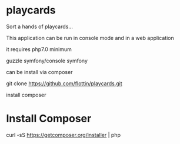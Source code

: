 # playcards

Sort a hands of playcards...

This application can be run in console mode and in a web application


it requires php7.0 minimum


guzzle symfony/console symfony

can be install via composer


git clone https://github.com/flottin/playcards.git


install composer

# Install Composer
curl -sS https://getcomposer.org/installer | php

